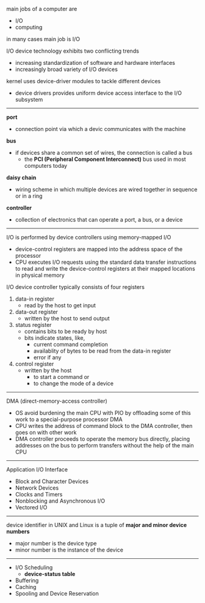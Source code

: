 main jobs of a computer are
* I/O
* computing

in many cases main job is I/O

I/O device technology exhibits two conflicting trends
* increasing standardization of software and hardware interfaces
* increasingly broad variety of I/O devices

kernel uses device-driver modules to tackle different devices
* device drivers provides uniform device access interface to the I/O subsystem

---
**port**
* connection point via which a devic communicates with the machine

**bus**
* if devices share a common set of wires, the connection is called a bus
    * the **PCI (Peripheral Component Interconnect)** bus used in most computers today

**daisy chain**
* wiring scheme in which multiple devices are wired together in sequence or in a ring

**controller**
* collection of electronics that can operate a port, a bus, or a device

---

I/O is performed by device controllers using memory-mapped I/O
* device-control registers are mapped into the address space of the processor
* CPU executes I/O requests using the standard data transfer instructions to read and write the device-control registers at their mapped locations in physical memory

I/O device controller typically consists of four registers
1. data-in register
    * read by the host to get input
2. data-out register
    * written by the host to send output
3. status register
    * contains bits to be ready by host
    * bits indicate states, like,
        * current command completion
        * availablity of bytes to be read from the data-in register
        * error if any
4. control register
    * written by the host
        * to start a command or
        * to change the mode of a device

---

DMA (direct-memory-access controller)
* OS avoid burdening the main CPU with PIO by offloading some of this work to a special-purpose processor DMA
* CPU writes the address of command block to the DMA controller, then goes on with other work
* DMA controller proceeds to operate the memory bus directly, placing addresses on the bus to perform transfers without the help of the main CPU

---

Application I/O Interface
* Block and Character Devices
* Network Devices
* Clocks and Timers
* Nonblocking and Asynchronous I/O
* Vectored I/O

---

device identifier in UNIX and Linux is a tuple of **major and minor device numbers**
* major number is the device type
* minor number is the instance of the device

---

* I/O Scheduling
    * **device-status table**
* Buffering
* Caching
* Spooling and Device Reservation
